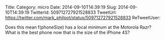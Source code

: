 Title: 
Category: micro
Date: 2014-09-10T14:39:19
Slug: 2014-09-10T14:39:19
TwitterId: 509712727921528833
TweetUrl: https://twitter.com/mark_philpot/status/509712727921528833
ReTweetUser: 

Does this mean f(phoneSize) has a local minimum at the Motorola Razr? What is the best phone now that is the size of the iPhone 4S?